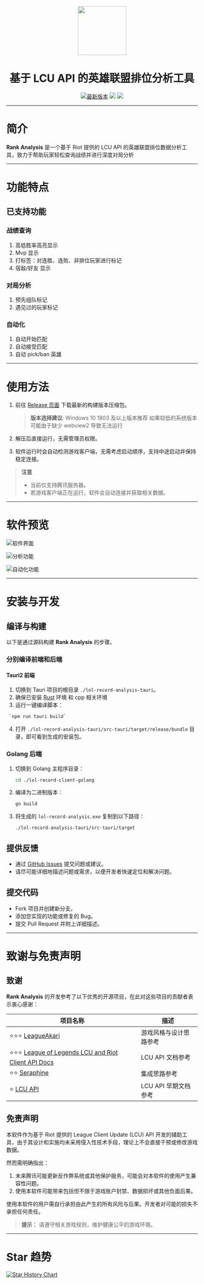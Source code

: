 <div align="center">
  <div>
    <img
    src="./lol-record-analysis-app/public/assets/logo.png"
    width="128"
    height="128"
    />
  </div>
  <h1>基于 LCU API 的英雄联盟排位分析工具</h1>
</div>

<p align="center">
    <a href="https://github.com/wnzzer/lol-rank-record-analysis/releases"><img src="https://img.shields.io/github/release/wnzzer/lol-rank-record-analysis.svg?style=flat-square&maxAge=600" alt="最新版本"></a>
    <a href="https://github.com/wnzzer/lol-rank-record-analysis/releases"><img src="https://img.shields.io/github/downloads/wnzzer/lol-rank-record-analysis/total?style=flat&label=%e4%b8%8b%e8%bd%bd%e6%ac%a1%e6%95%b0%0a"></a>
    <a href="https://github.com/wnzzer/lol-rank-record-analysis/stargazers"><img src="https://img.shields.io/github/stars/wnzzer/lol-rank-record-analysis?style=flat&label=GitHub Stars"></a>
</p>

---

# 简介

**Rank Analysis** 是一个基于 Riot 提供的 LCU API 的英雄联盟排位数据分析工具，致力于帮助玩家轻松查询战绩并进行深度对局分析

---

# 功能特点

## 已支持功能

### 战绩查询

1. 高低胜率高亮显示
2. Mvp 显示
3. 打标签：对连胜、连败、非排位玩家进行标记 
4. 宿敌/好友 显示

### 对局分析

1. 预先组队标记
2. 遇见过的玩家标记

### 自动化

1. 自动开始匹配
2. 自动接受匹配
3. 自动 pick/ban 英雄


---

# 使用方法

1. 前往 [Release 页面](https://github.com/wnzzer/lol-rank-record-analysis/releases) 下载最新的构建版本压缩包。
   > **版本选择建议**: Windows 10 1803 及以上版本推荐
   如果较低的系统版本可能由于缺少 webview2 导致无法运行
   
2. 解压后直接运行，无需管理员权限。

3. 软件运行时会自动检测游戏客户端，无需考虑启动顺序，支持中途启动并保持稳定连接。

> **注意**
> - 当前仅支持腾讯服务器。
> - 若游戏客户端正在运行，软件会自动连接并获取相关数据。

---

# 软件预览

![软件界面](./lol-record-analysis-app/public/one.png "软件主界面预览")

![分析功能](./lol-record-analysis-app/public/two.png "分析功能演示")

![自动化功能](./lol-record-analysis-app/public/three.png "分析功能演示")


---

# 安装与开发

## 编译与构建

以下是通过源码构建 **Rank Analysis** 的步骤。

### 分别编译前端和后端

#### Tauri2 前端
1. 切换到 Tauri 项目的根目录 `./lol-record-analysis-tauri`。
2. 确保已安装 [Rust](https://www.rust-lang.org/) 环境 和 cpp 相关环境
3. 运行一键编译脚本：
```bash
 `npm run tauri build`
```
4. 打开 `./lol-record-analysis-tauri/src-tauri/target/release/bundle` 目录，即可看到生成的安装包。


### Golang 后端

1. 切换到 Golang 主程序目录：
   ```bash
   cd ./lol-record-client-golang
   ```
2. 编译为二进制版本：
   ```bash
   go build
   ```


3. 将生成的 `lol-record-analysis.exe` 复制到以下路径：
   ```
   ./lol-record-analysis-tauri/src-tauri/target
   ```

## 提供反馈

- 通过 [GitHub Issues](https://github.com/wnzzer/lol-rank-record-analysis/issues) 提交问题或建议。
- 请尽可能详细地描述问题或需求，以便开发者快速定位和解决问题。

## 提交代码

- Fork 项目并创建新分支。
- 添加您实现的功能或修复的 Bug。
- 提交 Pull Request 并附上详细描述。

---

# 致谢与免责声明

## 致谢

**Rank Analysis** 的开发参考了以下优秀的开源项目，在此对这些项目的贡献者表示衷心感谢：

| 项目名称                                                                                                   | 描述             |
| ------------------------------------------------------------------------------------------------------ | -------------- |
| ⭐⭐⭐ [LeagueAkari](https://github.com/Hanxven/LeagueAkari)                                              | 游戏风格与设计思路参考    |
| ⭐⭐⭐ [League of Legends LCU and Riot Client API Docs](https://github.com/KebsCS/lcu-and-riotclient-api) | LCU API 文档参考   |
| ⭐⭐ [Seraphine](https://github.com/Zzaphkiel/Seraphine)                                                 | 集成思路参考         |
| ⭐ [LCU API](https://www.mingweisamuel.com/lcu-schema/tool/#/)                                          | LCU API 早期文档参考 |

## 免责声明

本软件作为基于 Riot 提供的 League Client Update (LCU) API 开发的辅助工具，由于其设计和实施均未采用侵入性技术手段，理论上不会直接干预或修改游戏数据。

然而需明确指出：

1. 未来腾讯可能更新反作弊系统或其他保护服务，可能会对本软件的使用产生兼容性问题。
2. 使用本软件可能带来包括但不限于游戏账户封禁、数据损坏或其他负面后果。

使用本软件的用户需自行承担由此产生的所有风险与后果。开发者对可能的损失不承担任何责任。

> **提示：**
> 请遵守相关游戏规则，维护健康公平的游戏环境。

---

# Star 趋势

[![Star History Chart](https://api.star-history.com/svg?repos=wnzzer/rank-analysis&type=Date)](https://star-history.com/#wnzzer/rank-analysis&Date)
